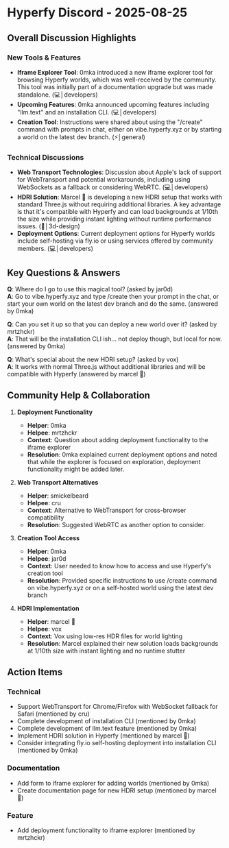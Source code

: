 # Hyperfy Discord - 2025-08-25

## Overall Discussion Highlights

### New Tools & Features
- **Iframe Explorer Tool**: 0mka introduced a new iframe explorer tool for browsing Hyperfy worlds, which was well-received by the community. This tool was initially part of a documentation upgrade but was made standalone. (💻│developers)
- **Upcoming Features**: 0mka announced upcoming features including "llm.text" and an installation CLI. (💻│developers)
- **Creation Tool**: Instructions were shared about using the "/create" command with prompts in chat, either on vibe.hyperfy.xyz or by starting a world on the latest dev branch. (⚡│general)

### Technical Discussions
- **Web Transport Technologies**: Discussion about Apple's lack of support for WebTransport and potential workarounds, including using WebSockets as a fallback or considering WebRTC. (💻│developers)
- **HDRI Solution**: Marcel 🌵 is developing a new HDRI setup that works with standard Three.js without requiring additional libraries. A key advantage is that it's compatible with Hyperfy and can load backgrounds at 1/10th the size while providing instant lighting without runtime performance issues. (🧊│3d-design)
- **Deployment Options**: Current deployment options for Hyperfy worlds include self-hosting via fly.io or using services offered by community members. (💻│developers)

## Key Questions & Answers

**Q**: Where do I go to use this magical tool? (asked by jar0d)  
**A**: Go to vibe.hyperfy.xyz and type /create then your prompt in the chat, or start your own world on the latest dev branch and do the same. (answered by 0mka)

**Q**: Can you set it up so that you can deploy a new world over it? (asked by mrtzhckr)  
**A**: That will be the installation CLI ish... not deploy though, but local for now. (answered by 0mka)

**Q**: What's special about the new HDRI setup? (asked by vox)  
**A**: It works with normal Three.js without additional libraries and will be compatible with Hyperfy (answered by marcel 🌵)

## Community Help & Collaboration

1. **Deployment Functionality**
   - **Helper**: 0mka
   - **Helpee**: mrtzhckr
   - **Context**: Question about adding deployment functionality to the iframe explorer
   - **Resolution**: 0mka explained current deployment options and noted that while the explorer is focused on exploration, deployment functionality might be added later.

2. **Web Transport Alternatives**
   - **Helper**: smickelbeard
   - **Helpee**: cru
   - **Context**: Alternative to WebTransport for cross-browser compatibility
   - **Resolution**: Suggested WebRTC as another option to consider.

3. **Creation Tool Access**
   - **Helper**: 0mka
   - **Helpee**: jar0d
   - **Context**: User needed to know how to access and use Hyperfy's creation tool
   - **Resolution**: Provided specific instructions to use /create command on vibe.hyperfy.xyz or on a self-hosted world using the latest dev branch

4. **HDRI Implementation**
   - **Helper**: marcel 🌵
   - **Helpee**: vox
   - **Context**: Vox using low-res HDR files for world lighting
   - **Resolution**: Marcel explained their new solution loads backgrounds at 1/10th size with instant lighting and no runtime stutter

## Action Items

### Technical
- Support WebTransport for Chrome/Firefox with WebSocket fallback for Safari (mentioned by cru)
- Complete development of installation CLI (mentioned by 0mka)
- Complete development of llm.text feature (mentioned by 0mka)
- Implement HDRI solution in Hyperfy (mentioned by marcel 🌵)
- Consider integrating fly.io self-hosting deployment into installation CLI (mentioned by 0mka)

### Documentation
- Add form to iframe explorer for adding worlds (mentioned by 0mka)
- Create documentation page for new HDRI setup (mentioned by marcel 🌵)

### Feature
- Add deployment functionality to iframe explorer (mentioned by mrtzhckr)